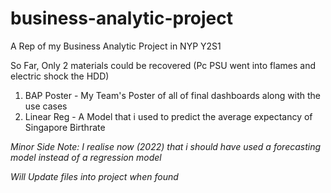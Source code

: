 # business-analytic-project
A Rep of my Business Analytic Project in NYP Y2S1

So Far, Only 2 materials could be recovered (Pc PSU went into flames and electric shock the HDD)
1. BAP Poster - My Team's Poster of all of final dashboards along with the use cases
2. Linear Reg - A Model that i used to predict the average expectancy of Singapore Birthrate

*Minor Side Note: I realise now (2022) that i should have used a forecasting model instead of a regression model*

*Will Update files into project when found*
